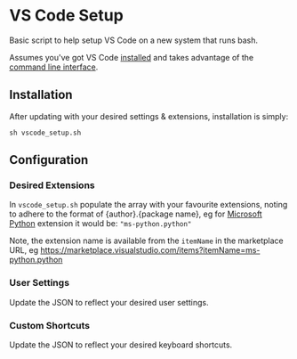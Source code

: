 # VS Code Setup

Basic script to help setup VS Code on a new system that runs bash.

Assumes you've got VS Code [installed](https://code.visualstudio.com/download) and takes advantage of the [command line interface](https://code.visualstudio.com/docs/editor/command-line).


## Installation

After updating with your desired settings & extensions, installation is simply:
```shell
sh vscode_setup.sh
```


## Configuration

### Desired Extensions

In `vscode_setup.sh` populate the array with your favourite extensions, noting to adhere to the format of {author}.{package name}, eg for [Microsoft Python](https://marketplace.visualstudio.com/items?itemName=ms-python.python) extension it would be: `"ms-python.python"`

Note, the extension name is available from the `itemName` in the marketplace URL, eg https://marketplace.visualstudio.com/items?itemName=ms-python.python

### User Settings

Update the JSON to reflect your desired user settings.

### Custom Shortcuts

Update the JSON to reflect your desired keyboard shortcuts.